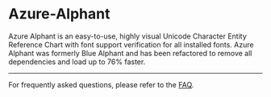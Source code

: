 # Azure-Alphant
Azure Alphant is an easy-to-use, highly visual Unicode Character Entity Reference Chart with font support verification for all installed fonts. Azure Alphant was formerly Blue Alphant and has been refactored to remove all dependencies and load up to 76% faster.

***

For frequently asked questions, please refer to the [FAQ](https://github.com/SheilaRT/Azure-Alphant/blob/master/FAQ.html).
